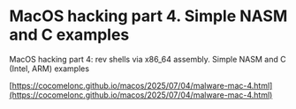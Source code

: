 # MacOS hacking part 4. Simple NASM and C examples

MacOS hacking part 4: rev shells via x86_64 assembly. Simple NASM and C (Intel, ARM) examples    

[https://cocomelonc.github.io/macos/2025/07/04/malware-mac-4.html](https://cocomelonc.github.io/macos/2025/07/04/malware-mac-4.html)    